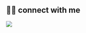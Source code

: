 <br>
<br>

## 🙋‍♀️ connect with me



<p align="left">
 <a href="https://www.linkedin.com/in/simone-bihl-06358125a/" target="_blank"><img src="https://img.shields.io/badge/-LinkedIn-0077B5?style=for-the-badge&logo=linkedin&logoColor=white"></a>

  <!-- <a href="#"><img alt="Reddit" title="Reddit" src="https://img.shields.io/badge/-Reddit-FF5700?style=for-the-badge&logo=reddit&logoColor=white"/></a> 
  <a href="#"><img src="https://img.shields.io/badge/Hashnode-%232962FF.svg?&style=for-the-badge&logo=hashnode&logoColor=white"></a>
  <a href="#"><img src="https://img.shields.io/badge/DEV.TO-%230A0A0A.svg?&style=for-the-badge&logo=dev.to&logoColor=white"></a>
  <a href="#"><img alt="Ko-fi" title="By me a coffee" src="https://img.shields.io/badge/-Buy%20me%20a%20coffee-FF5E5B?style=for-the-badge&logo=ko-fi&logoColor=white"/></a>
-->
</p>
